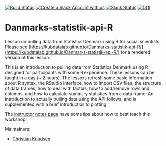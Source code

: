 [![Build Status](https://travis-ci.org/datacarpentry/r-socialsci.svg?branch=master)](https://travis-ci.com/github/datacarpentry/r-socialsci)
[![Create a Slack Account with us](https://img.shields.io/badge/Create_Slack_Account-The_Carpentries-071159.svg)](https://swc-slack-invite.herokuapp.com/) 
[![Slack Status](https://img.shields.io/badge/Slack_Channel-dc--socsci--r-E01563.svg)](https://swcarpentry.slack.com/messages/C9X9JDTSR) 
[![DOI](https://zenodo.org/badge/92420906.svg)](https://zenodo.org/badge/latestdoi/92420906)

# Danmarks-statistik-api-R

Lesson on pulling data from Statistics Denmark using R for social scientists. Please see [https://kubdatalab.github.io/Danmarks-statistik-api-R/](https://kubdatalab.github.io/Danmarks-statistik-api-R/) for a rendered version of this lesson. 

This is an introduction to pulling data from Statistics Denmark using R designed for participants with some R experience. These lessons can be taught in a day (~ 2 hours). The lessons refresh some basic information about R syntax, the RStudio interface, how to import CSV files, the structure of data frames, how to deal with factors, how to add/remove rows and columns, and how to calculate summary statistics from a data frame. An introduction to actually pulling data using the API follows, and is supplemented with a brief introduction to plotting.

The [instructor notes page](https://kubdatalab.github.io/Danmarks-statistik-api-R/guide/index.html) have some tips about how to best teach this workshop.

Maintainers:
* [Christian Knudsen](https://github.com/chrbknudsen)
